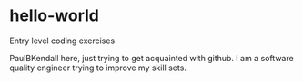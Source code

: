 # hello-world
Entry level coding exercises

PaulBKendall here, just trying to get acquainted with github. 
I am a software quality engineer trying to improve my skill sets. 
